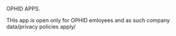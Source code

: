 OPHID APPS.


THis app is open only for OPHID emloyees and as such company data/privacy policies apply/
